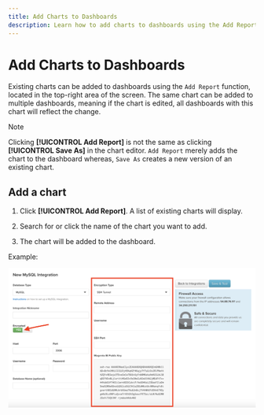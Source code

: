 ```yaml
---
title: Add Charts to Dashboards
description: Learn how to add charts to dashboards using the Add Report function.
---
```

# Add Charts to Dashboards

Existing charts can be added to dashboards using the `Add Report` function, located in the top-right area of the screen. The same chart can be added to multiple dashboards, meaning if the chart is edited, all dashboards with this chart will reflect the change.

>[!NOTE]
>
>Clicking **[!UICONTROL Add Report]** is not the same as clicking **[!UICONTROL Save As]** in the chart editor. `Add Report` merely adds the chart to the dashboard whereas, `Save As` creates a new version of an existing chart.

## Add a chart

1. Click **[!UICONTROL Add Report]**. A list of existing charts will display.

1. Search for or click the name of the chart you want to add.

1. The chart will be added to the dashboard.

Example:

![add chart](../../assets/sql-integration-encrypted-yes.png)

